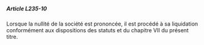 ##### Article L235-10

Lorsque la nullité de la société est prononcée, il est procédé à sa liquidation conformément aux dispositions des statuts et du chapitre VII du présent titre.

